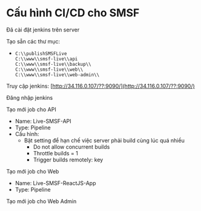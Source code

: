 # Cấu hình CI/CD cho SMSF

Đã cài đặt jenkins trên server

Tạo sẵn các thư mục:

* ```
  C:\\publishSMSFLive
  C:\\www\\smsf-live\\api
  C:\\www\\smsf-live\\backup\\
  C:\\www\\smsf-live\\web\\
  C:\\www\\smsf-live\\web-admin\\
  ```

Truy cập jenkins: [http://34.116.0.107/??:9090/](http://34.116.0.107/??:9090/)

Đăng nhập jenkins

Tạo mới job cho API

* Name: Live-SMSF-API
* Type: Pipeline
* Cấu hình:
  * Bật setting để hạn chế việc server phải build cùng lúc quá nhiều
    * Do not allow concurrent builds
    * Throttle builds = 1
    * Trigger builds remotely: key

Tạo mới job cho Web

* Name: Live-SMSF-ReactJS-App
* Type: Pipeline

Tạo mới job cho Web Admin

